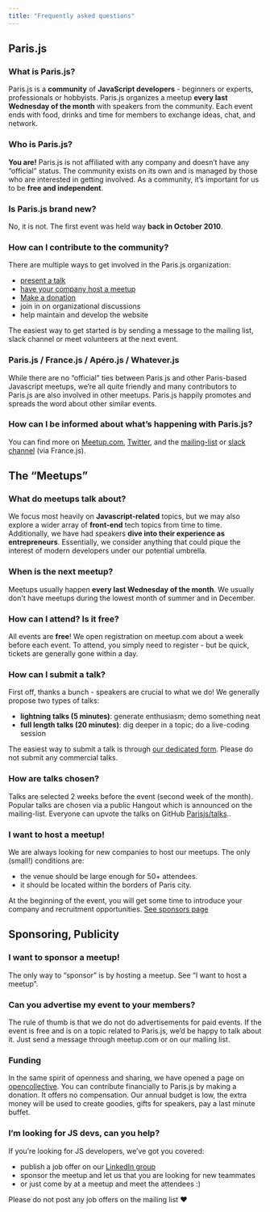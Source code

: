 ```yaml
---
title: "Frequently asked questions"
---
```


## Paris.js

### What is Paris.js?

Paris.js is a **community** of **JavaScript developers** - beginners or experts, professionals or hobbyists.
Paris.js organizes a meetup **every last Wednesday of the month** with speakers from the community. Each event ends with food, drinks and time for members to exchange ideas, chat, and network.

### Who is Paris.js?

**You are!** Paris.js is not affiliated with any company and doesn’t have any “official” status. The community exists on its own and is managed by those who are interested in getting involved. As a community, it’s important for us to be **free and independent**.

### Is Paris.js brand new?

No, it is not. The first event was held way **back in October 2010**.

### How can I contribute to the community?

There are multiple ways to get involved in the Paris.js organization:

* [present a talk](#how-can-i-submit-a-talk)
* [have your company host a meetup](#i-want-to-host-a-meetup)
* [Make a donation](#funding)
* join in on organizational discussions
* help maintain and develop the website

The easiest way to get started is by sending a message to the mailing list, slack channel or meet volunteers at the next event.

### Paris.js / France.js / Apéro.js / Whatever.js

While there are no “official” ties between Paris.js and other Paris-based Javascript meetups, we’re all quite friendly and many contributors to Paris.js are also involved in other meetups. Paris.js happily promotes and spreads the word about other similar events.

### How can I be informed about what’s happening with Paris.js?

You can find more on [Meetup.com](https://www.meetup.com/fr-FR/Paris-js/), [Twitter](https://twitter.com/parisjs), and the [mailing-list](https://groups.google.com/forum/#!forum/parisjs) or [slack channel](https://slack-francejs.now.sh/) (via France.js).

## The “Meetups”

### What do meetups talk about?

We focus most heavily on **Javascript-related** topics, but we may also explore a wider array of **front-end** tech topics from time to time. Additionally, we have had speakers **dive into their experience as entrepreneurs**. Essentially, we consider anything that could pique the interest of modern developers under our potential umbrella.

### When is the next meetup?

Meetups usually happen **every last Wednesday of the month**.
We usually don't have meetups during the lowest month of summer and in December.

### How can I attend? Is it free?

All events are **free**! We open registration on meetup.com about a week before each event. To attend, you simply need to register - but be quick, tickets are generally gone within a day.

### How can I submit a talk?

First off, thanks a bunch - speakers are crucial to what we do! We generally propose two types of talks:

* **lightning talks (5 minutes)**: generate enthusiasm; demo something neat
* **full length talks (20 minutes)**: dig deeper in a topic; do a live-coding session

The easiest way to submit a talk is through [our dedicated form](/en/submission/talk).
Please do not submit any commercial talks.

### How are talks chosen?

Talks are selected 2 weeks before the event (second week of the month). Popular talks are chosen via a public Hangout which is announced on the mailing-list. Everyone can upvote the talks on GitHub [Parisjs/talks](https://github.com/parisjs/talks)..

### I want to host a meetup!

We are always looking for new companies to host our meetups. The only (small!) conditions are:

* the venue should be large enough for 50+ attendees.
* it should be located within the borders of Paris city.

At the beginning of the event, you will get some time to introduce your company and recruitment opportunities. [See sponsors page](/en/sponsors)

## Sponsoring, Publicity

### I want to sponsor a meetup!

The only way to “sponsor” is by hosting a meetup. See “I want to host a meetup”.

### Can you advertise my event to your members?

The rule of thumb is that we do not do advertisements for paid events. If the event is free and is on a topic related to Paris.js, we’d be happy to talk about it. Just send a message through meetup.com or on our mailing list.

### Funding

In the same spirit of openness and sharing, we have opened a page on [opencollective](https://opencollective.com/parisjs).
You can contribute financially to Paris.js by making a donation. It offers no compensation.
Our annual budget is low, the extra money will be used to create goodies, gifts for speakers, pay a last minute buffet.

### I’m looking for JS devs, can you help?

If you’re looking for JS developers, we’ve got you covered:

* publish a job offer on our [LinkedIn group](https://www.linkedin.com/groups/3852602)
* sponsor the meetup and let us that you are looking for new teammates
* or just come by at a meetup and meet the attendees :)

Please do not post any job offers on the mailing list ❤️
